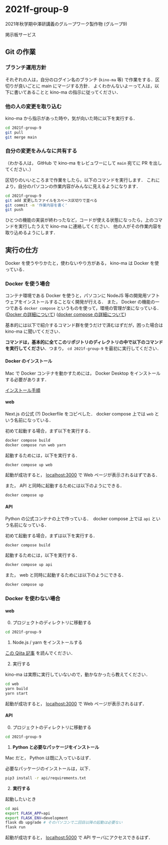 # 2021f-group-9
2021年秋学期中澤研講義のグループワーク製作物 (グループ9)

掲示板サービス

## Git の作業
### ブランチ運用方針
それぞれの人は，自分のログイン名のブランチ (`kino-ma` 等) で作業をする．区切りが良いごとに main にマージする方針．
よくわかんないよーって人は，以下に書いてあることと kino-ma の指示に従ってください．

### 他の人の変更を取り込む
kino-ma から指示があった時や，気が向いた時に以下を実行する．

```sh
cd 2021f-group-9
git pull
git merge main
```

### 自分の変更をみんなに共有する
（わかる人は， GitHub で kino-ma をレビュワーにして `main` 宛てに PR を出してください．）

区切りのいいところまで作業をしたら，以下のコマンドを実行します．
これにより，自分のパソコンの作業内容がみんなに見えるようになります．

```sh
cd 2021f-group-9
git add 変更したファイルをスペース区切りで並べる
git commit -m '作業内容を書く'
git push
```

ひとつの機能の実装が終わったなど，コードが使える状態になったら，上のコマンドを実行したうえで kino-ma に連絡してください．
他の人がその作業内容を取り込めるようにします．

## 実行の仕方
Docker を使うやりかたと，使わないやり方がある， kino-ma は Docker を使っている．

### Docker を使う場合
コンテナ環境である Docker を使うと，パソコンに NodeJS 等の開発用ソフトウェアをインストールすることなく開発が行える．
また， Docker の機能の一つである `docker compose` というものを使って，環境の管理が楽になっている．
([Docker の詳細について](https://knowledge.sakura.ad.jp/13265/))
([docker compose の詳細について](https://knowledge.sakura.ad.jp/16862/))

基本的には以下で紹介するコマンド群を使うだけで済むはずだが，困った場合は kino-ma に聞いてください．

**コマンドは，基本的に全てこのリポジトリのディレクトリの中で以下のコマンドを実行してください**．つまり， `cd 2021f-group-9` を最初に実行してください．

#### Docker のインストール
Mac で Docker コンテナを動かすためには， Docker Desktop をインストールする必要があります．

[インストール手順](https://sukkiri.jp/technologies/virtualizers/docker/docker-mac_install.html)

#### web
Next.js の公式 (?) Dockerfile をコピペした． docker compose 上では `web` という名前になっている．

初めて起動する場合，まず以下を実行する．

```sh
docker compose build
docker compose run web yarn
```

起動するためには，以下を実行する．

```sh
docker compose up web
```

起動が成功すると， [localhost:3000](http://localhost:3000) で Web ページが表示されるはずである．

また， API と同時に起動するためには以下のようにできる．

```sh
docker compose up
```

#### API
Python の公式コンテナの上で作っている．　docker compose 上では `api` という名前になっている．

初めて起動する場合，まずは以下を実行する．

```sh
docker compose build
```

起動するためには，以下を実行する．

```sh
docker compose up api
```

また， web と同時に起動するためには以下のようにできる．

```sh
docker compose up
```

### Docker を使わない場合

#### web
0. プロジェクトのディレクトリに移動する

```sh
cd 2021f-group-9
```

1. Node.js / yarn をインストールする

[この Qiita 記事](https://qiita.com/suisui654/items/1b89446e03991c7c2c3d) を読んでください．

2. 実行する

kino-ma は実際に実行していないので，動かなかったら教えてください．

```sh
cd web
yarn build
yarn start
```

起動が成功すると， [localhost:3000](http://localhost:3000) で Web ページが表示されるはず．

#### API
0. プロジェクトのディレクトリに移動する

```sh
cd 2021f-group-9
```

1. **Python と必要なパッケージをインストール**

Mac だと， Python は既に入っているはず．

必要なパッケージのインストールは，以下．

```sh
pip3 install -r api/requirements.txt
```

2. **実行する**

起動したいとき

```sh
cd api
export FLASK_APP=api
export FLASK_ENV=development
flask db upgrade # そのパソコンで二回目以降の起動は必要ない
flask run
```

起動が成功すると， [localhost:5000](http://localhost:5000) で API サーバにアクセスできるはず．
